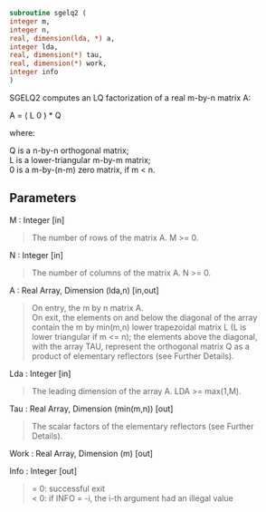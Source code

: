 ```fortran  
subroutine sgelq2 (  
integer m,  
integer n,  
real, dimension(lda, *) a,  
integer lda,  
real, dimension(*) tau,  
real, dimension(*) work,  
integer info  
)  
```  
  
SGELQ2 computes an LQ factorization of a real m-by-n matrix A:  
  
A = ( L 0 ) *  Q  
  
where:  
  
Q is a n-by-n orthogonal matrix;  
L is a lower-triangular m-by-m matrix;  
0 is a m-by-(n-m) zero matrix, if m < n.  
  
  
## Parameters  
M : Integer [in]  
> The number of rows of the matrix A.  M >= 0.  
  
N : Integer [in]  
> The number of columns of the matrix A.  N >= 0.  
  
A : Real Array, Dimension (lda,n) [in,out]  
> On entry, the m by n matrix A.  
> On exit, the elements on and below the diagonal of the array  
> contain the m by min(m,n) lower trapezoidal matrix L (L is  
> lower triangular if m <= n); the elements above the diagonal,  
> with the array TAU, represent the orthogonal matrix Q as a  
> product of elementary reflectors (see Further Details).  
  
Lda : Integer [in]  
> The leading dimension of the array A.  LDA >= max(1,M).  
  
Tau : Real Array, Dimension (min(m,n)) [out]  
> The scalar factors of the elementary reflectors (see Further  
> Details).  
  
Work : Real Array, Dimension (m) [out]  
  
Info : Integer [out]  
> = 0: successful exit  
> < 0: if INFO = -i, the i-th argument had an illegal value  
  
